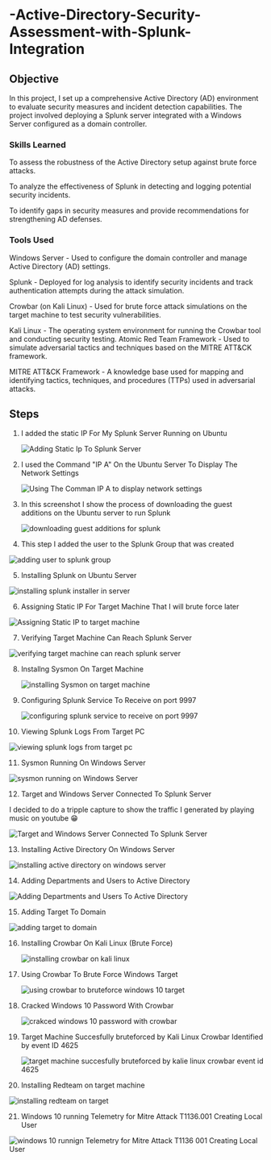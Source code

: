 # -Active-Directory-Security-Assessment-with-Splunk-Integration

## Objective


In this project, I set up a comprehensive Active Directory (AD) environment to evaluate security measures and incident detection capabilities. The project involved deploying a Splunk server integrated with a Windows Server configured as a domain controller.

### Skills Learned


To assess the robustness of the Active Directory setup against brute force attacks.

To analyze the effectiveness of Splunk in detecting and logging potential security incidents.

To identify gaps in security measures and provide recommendations for strengthening AD defenses.

### Tools Used


Windows Server - Used to configure the domain controller and manage Active Directory (AD) settings.

Splunk - Deployed for log analysis to identify security incidents and track authentication attempts during the attack simulation.

Crowbar (on Kali Linux) - Used for brute force attack simulations on the target machine to test security vulnerabilities.

Kali Linux - The operating system environment for running the Crowbar tool and conducting security testing.
Atomic Red Team Framework - Used to simulate adversarial tactics and techniques based on the MITRE ATT&CK framework.

MITRE ATT&CK Framework - A knowledge base used for mapping and identifying tactics, techniques, and procedures (TTPs) used in adversarial attacks.
## Steps
1. I added the static IP For My Splunk Server Running on Ubuntu
   
   ![Adding Static Ip To Splunk Server](https://github.com/user-attachments/assets/66da2425-f0ba-4f8e-be2c-b71f7abbac23)

2. I used the Command "IP A" On the Ubuntu Server To Display The Network Settings
   
   ![Using The Comman IP A to display network settings](https://github.com/user-attachments/assets/f5d9de14-93fc-4fdb-8918-76fd97bbb643)

3. In this screenshot I show the process of downloading the guest additions on the Ubuntu server to run Splunk
   
   ![downloading guest additions for splunk](https://github.com/user-attachments/assets/136e71b3-1bf8-4f91-8732-3dfaa5ff4c2d)

4. This step I added the user to the Splunk Group that was created
   
![adding user to splunk group](https://github.com/user-attachments/assets/bb897771-87ff-4191-8b98-1e1646a80d38)

5. Installing Splunk on Ubuntu Server

![installing splunk installer in server](https://github.com/user-attachments/assets/ce06bc5c-2599-498d-8ed6-a7f550285609)

6. Assigning Static IP For Target Machine That I will brute force later

![Assigning Static IP to target machine](https://github.com/user-attachments/assets/01cdb7be-0d1d-451e-a6b9-01c57c9b7ae6)

7. Verifying Target Machine Can Reach Splunk Server
   
![verifying target machine can reach splunk server](https://github.com/user-attachments/assets/173be167-4026-4905-8d7e-d5ef216e2320)

8. Installng Sysmon On Target Machine
   
   ![installing Sysmon on target machine](https://github.com/user-attachments/assets/7c6d1dda-f09c-4e45-90bd-b40c512289f3)

9. Configuring Splunk Service To Receive on port 9997

    ![configuring splunk service to receive on port 9997](https://github.com/user-attachments/assets/3b3ab7e0-b97a-45f3-846c-10b84e0f5648)

10. Viewing Splunk Logs From Target PC

![viewing splunk logs from target pc](https://github.com/user-attachments/assets/cfc1607e-98ad-4c48-a746-7395194b45db)

11. Sysmon Running On Windows Server

![sysmon running on Windows Server](https://github.com/user-attachments/assets/dc7b2a28-7321-4079-8ca1-b8b8d06bac47)

12. Target and Windows Server Connected To Splunk Server

  I decided to do a tripple capture to show the traffic I generated by playing music on youtube 😁

![Target and Windows Server Connected To Splunk Server](https://github.com/user-attachments/assets/159119b7-b491-44b8-986c-a4c6c73f8c2e)

13. Installing Active Directory On Windows Server

![installing active directory on windows server](https://github.com/user-attachments/assets/5fba61e6-76c4-49aa-9ab7-883de650c38e)


14. Adding Departments and Users to Active Directory

![Adding Departments and Users To Active Directory](https://github.com/user-attachments/assets/82b45f50-b87d-49c0-9a6c-87c680ebbd4f)

15. Adding Target To Domain

  ![adding target to domain](https://github.com/user-attachments/assets/7c8de088-6628-42ac-b4c0-6d72fe556a6e)

  16. Installing Crowbar On Kali Linux (Brute Force)

      ![installing crowbar on kali linux](https://github.com/user-attachments/assets/5f6ba24d-4b17-4476-bb43-1dbd47a34b8a)

17. Using Crowbar To Brute Force Windows Target

    ![using crowbar to bruteforce windows 10 target](https://github.com/user-attachments/assets/cd8ca60d-74ac-42e9-a155-bc65704db1ef)

18. Cracked Windows 10 Password With Crowbar

    ![crakced windows 10 password with crowbar](https://github.com/user-attachments/assets/4bfa5e44-f148-4215-bcec-34e80c5a85b9)


19. Target Machine Succesfully bruteforced by Kali Linux Crowbar Identified by event ID 4625

    ![target machine succesfully bruteforced by kalie linux crowbar event id 4625](https://github.com/user-attachments/assets/06720995-be2c-489a-ac81-dc7d275d80d1)

20. Installing Redteam on target machine

   ![installing redteam on target](https://github.com/user-attachments/assets/ddbb23a2-e7b9-446b-9a2c-d650002ced53)
   

  21. Windows 10 running Telemetry for Mitre Attack T1136.001 Creating Local User

![windows 10 runnign Telemetry for Mitre Attack T1136 001 Creating Local User](https://github.com/user-attachments/assets/51ed673e-78ab-4216-ad93-d016f3ba47f1)

  
 





  
    




   

   


   






